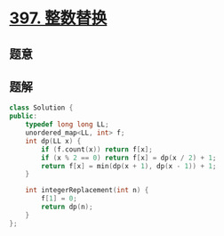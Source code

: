 #  [397. 整数替换](https://leetcode-cn.com/problems/integer-replacement/)

## 题意



## 题解



```c++
class Solution {
public:
    typedef long long LL;
    unordered_map<LL, int> f;
    int dp(LL x) {
        if (f.count(x)) return f[x];
        if (x % 2 == 0) return f[x] = dp(x / 2) + 1;
        return f[x] = min(dp(x + 1), dp(x - 1)) + 1;
    }

    int integerReplacement(int n) {
        f[1] = 0;
        return dp(n);
    }
};
```



```python3

```

